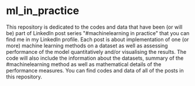 # ml_in_practice

This repository is dedicated to the codes and data that have been (or will be) part of LinkedIn post series "#machinelearning in practice" that you can find me in my LinkedIn profile. Each post is about implementation of one (or more) machine learning methods on a dataset as well as assessing performance of the model quantitatively and/or visualising the results. The code will also include the information about the datasets, summary of the #machinelearning method as well as mathematical details of the performance measures. You can find codes and data of all of the posts in this repository.
